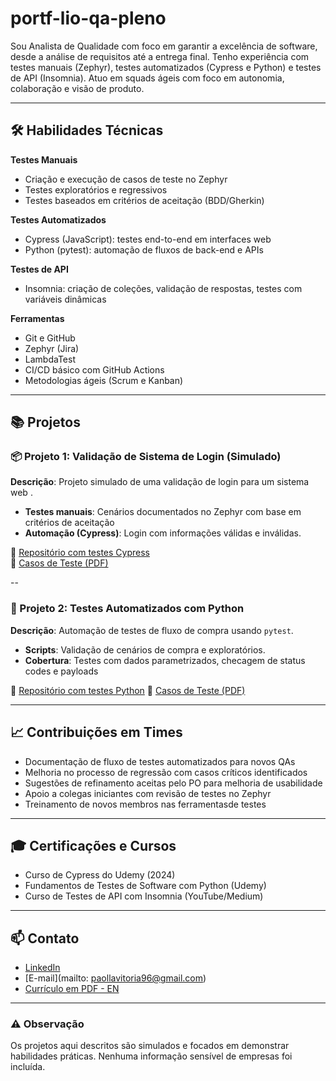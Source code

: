 # portf-lio-qa-pleno

Sou Analista de Qualidade com foco em garantir a excelência de software, desde a análise de requisitos até a entrega final. Tenho experiência com testes manuais (Zephyr), testes automatizados (Cypress e Python) e testes de API (Insomnia). Atuo em squads ágeis com foco em autonomia, colaboração e visão de produto.

---

## 🛠️ Habilidades Técnicas

**Testes Manuais**
- Criação e execução de casos de teste no Zephyr
- Testes exploratórios e regressivos
- Testes baseados em critérios de aceitação (BDD/Gherkin)

**Testes Automatizados**
- Cypress (JavaScript): testes end-to-end em interfaces web
- Python (pytest): automação de fluxos de back-end e APIs

**Testes de API**
- Insomnia: criação de coleções, validação de respostas, testes com variáveis dinâmicas

**Ferramentas**
- Git e GitHub
- Zephyr (Jira)
- LambdaTest
- CI/CD básico com GitHub Actions
- Metodologias ágeis (Scrum e Kanban)

---

## 📚 Projetos

### 📦 Projeto 1: Validação de Sistema de Login (Simulado)

**Descrição**: Projeto simulado de uma validação de login para um sistema web .

- **Testes manuais**: Cenários documentados no Zephyr com base em critérios de aceitação
- **Automação (Cypress)**: Login com informações válidas e inválidas.

🔗 [Repositório com testes Cypress](#)  
📄 [Casos de Teste (PDF)](#)

--

### 🧾 Projeto 2: Testes Automatizados com Python

**Descrição**: Automação de testes de fluxo de compra usando `pytest`.

- **Scripts**: Validação de cenários de compra e exploratórios. 
- **Cobertura**: Testes com dados parametrizados, checagem de status codes e payloads

🔗 [Repositório com testes Python](#)
📄 [Casos de Teste (PDF)](#)


---

## 📈 Contribuições em Times

- Documentação de fluxo de testes automatizados para novos QAs
- Melhoria no processo de regressão com casos críticos identificados
- Sugestões de refinamento aceitas pelo PO para melhoria de usabilidade
- Apoio a colegas iniciantes com revisão de testes no Zephyr
- Treinamento de novos membros nas ferramentasde testes

---

## 🎓 Certificações e Cursos

- Curso de Cypress do Udemy (2024)
- Fundamentos de Testes de Software com Python (Udemy)
- Curso de Testes de API com Insomnia (YouTube/Medium)

---

## 📫 Contato

- [LinkedIn](#)
- [E-mail](mailto: paollavitoria96@gmail.com)
- [Currículo em PDF - EN](#https://github.com/user-attachments/files/22061793/New.CV.EN.pdf)


---

### ⚠️ Observação

Os projetos aqui descritos são simulados e focados em demonstrar habilidades práticas. Nenhuma informação sensível de empresas foi incluída.
